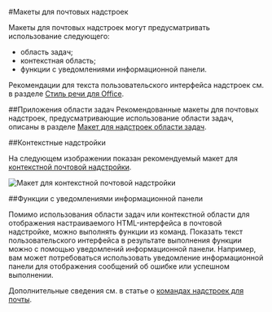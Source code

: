 #<a name="layouts-for-mail-add-ins"></a>Макеты для почтовых надстроек

Макеты для почтовых надстроек могут предусматривать использование следующего:

- область задач;
- контекстная область;
- функции с уведомлениями информационной панели.

Рекомендации для текста пользовательского интерфейса надстроек см. в разделе [Стиль речи для Office](https://msdn.microsoft.com/en-us/library/office/mt484351.aspx).

##<a name="task-pane"></a>Приложения области задач
 Рекомендованные макеты для почтовых надстроек, предусматривающие использование области задач, описаны в разделе [Макет для надстроек области задач](layout-for-task-pane-add-ins.md).


##<a name="contextual-add-ins"></a>Контекстные надстройки

На следующем изображении показан рекомендуемый макет для [контекстной почтовой надстройки](https://msdn.microsoft.com/EN-US/library/office/dn893542.aspx).

![Макет для контекстной почтовой надстройки](../../../images/mail-add-in-contextual-card.png)

##<a name="functions-with-infobar-notifications"></a>Функции с уведомлениями информационной панели

Помимо использования области задач или контекстной области для отображения настраиваемого HTML-интерфейса в почтовой надстройке, можно выполнять функции из команд. Показать текст пользовательского интерфейса в результате выполнения функции можно с помощью уведомлений информационной панели. Например, вам может потребоваться использовать уведомление информационной панели для отображения сообщений об ошибке или успешном выполнении. 

Дополнительные сведения см. в статье о [командах надстроек для почты](https://msdn.microsoft.com/EN-US/library/office/mt267546.aspx). 



